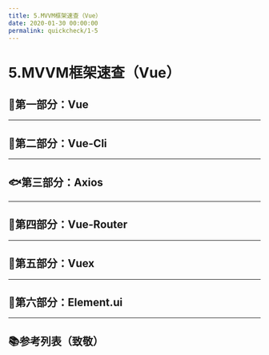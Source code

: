 ```yaml
---
title: 5.MVVM框架速查（Vue）
date: 2020-01-30 00:00:00
permalink: quickcheck/1-5
---
```


# 5.MVVM框架速查（Vue）

## 🐢第一部分：Vue

---

## 🦀第二部分：Vue-Cli

---

## 🐟第三部分：Axios

---

## 🐡第四部分：Vue-Router

---

## 🐬第五部分：Vuex

---

## 🦐第六部分：Element.ui

---

## 📚参考列表（致敬）
